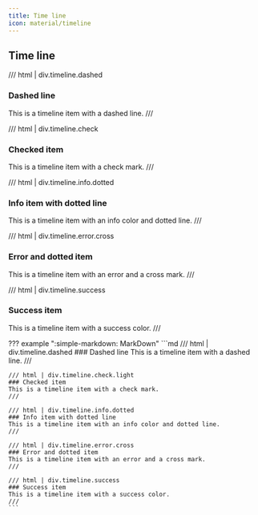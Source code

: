 ```yaml
---
title: Time line
icon: material/timeline
---
```


## Time line
/// html | div.timeline.dashed
### Dashed line
This is a timeline item with a dashed line.
///

/// html | div.timeline.check
### Checked item
This is a timeline item with a check mark.
///

/// html | div.timeline.info.dotted
### Info item with dotted line
This is a timeline item with an info color and dotted line.
///

/// html | div.timeline.error.cross
### Error and dotted item
This is a timeline item with an error and a cross mark.
///

/// html | div.timeline.success
### Success item
This is a timeline item with a success color.
///


??? example ":simple-markdown: MarkDown"
    ```md
    /// html | div.timeline.dashed
    ### Dashed line
    This is a timeline item with a dashed line.
    ///

    /// html | div.timeline.check.light
    ### Checked item
    This is a timeline item with a check mark.
    ///

    /// html | div.timeline.info.dotted
    ### Info item with dotted line
    This is a timeline item with an info color and dotted line.
    ///

    /// html | div.timeline.error.cross
    ### Error and dotted item
    This is a timeline item with an error and a cross mark.
    ///

    /// html | div.timeline.success
    ### Success item
    This is a timeline item with a success color.
    ///
    ```


